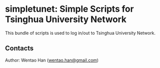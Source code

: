 simpletunet: Simple Scripts for Tsinghua University Network
===========================================================

This bundle of scripts is used to log in/out to Tsinghua University Network.

## Contacts

Author: Wentao Han (wentao.han@gmail.com)
